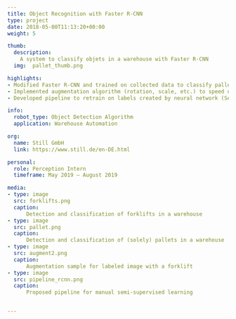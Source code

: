 ```yaml
---
title: Object Recognition with Faster R-CNN
type: project
date: 2018-05-00T11:13:20+00:00
weight: 5

thumb:
  description: 
    A system to classify objets in a warehouse with Faster R-CNN 
  img:  pallet_thumb.png

highlights:
- Modified Faster R-CNN and trained on collected data to classify pallets, forklifts and robots
- Implemented augmentation algorithm (rotation, scale, etc.) to speed up labeling process
- Developed pipeline to retrain on labels created by neural network (Semi-supervised learning)

info:
  robot_type: Object Detection Algorithm
  application: Warehouse Automation

org:
  name: Still GmbH
  link: https://www.still.de/en-DE.html

personal:
  role: Perception Intern
  timeframe: May 2019 – August 2019

media:
- type: image
  src: forklifts.png
  caption: 
      Detection and classification of forklifts in a warehouse
- type: image
  src: pallet.png
  caption: 
      Detection and classification of (solely) pallets in a warehouse
- type: image
  src: augment2.png
  caption:
      Augmentation sample for labeled image with a forklift
- type: image
  src: pipeline_rcnn.png
  caption:
      Proposed pipeline for manual semi-supervised learning


---
```



